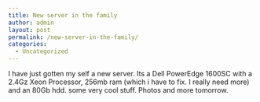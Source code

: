 ```yaml
---
title: New server in the family
author: admin
layout: post
permalink: /new-server-in-the-family/
categories:
  - Uncategorized
---
```

I have just gotten my self a new server. Its a Dell PowerEdge 1600SC with a 2.4Gz Xeon Processor, 256mb ram (which i have to fix. I really need more) and an 80Gb hdd. some very cool stuff. Photos and more tomorrow.